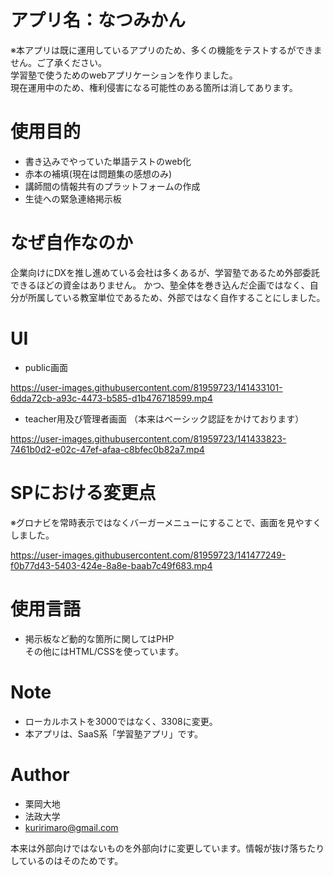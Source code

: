 # アプリ名：なつみかん
※本アプリは既に運用しているアプリのため、多くの機能をテストするができません。ご了承ください。<br>
学習塾で使うためのwebアプリケーションを作りました。<br>
現在運用中のため、権利侵害になる可能性のある箇所は消してあります。

# 使用目的

* 書き込みでやっていた単語テストのweb化
* 赤本の補填(現在は問題集の感想のみ)
* 講師間の情報共有のプラットフォームの作成
* 生徒への緊急連絡掲示板

# なぜ自作なのか
企業向けにDXを推し進めている会社は多くあるが、学習塾であるため外部委託できるほどの資金はありません。
かつ、塾全体を巻き込んだ企画ではなく、自分が所属している教室単位であるため、外部ではなく自作することにしました。

# UI
* public画面

https://user-images.githubusercontent.com/81959723/141433101-6dda72cb-a93c-4473-b585-d1b476718599.mp4

* teacher用及び管理者画面
（本来はベーシック認証をかけております）

https://user-images.githubusercontent.com/81959723/141433823-7461b0d2-e02c-47ef-afaa-c8bfec0b82a7.mp4

# SPにおける変更点
※グロナビを常時表示ではなくバーガーメニューにすることで、画面を見やすくしました。

https://user-images.githubusercontent.com/81959723/141477249-f0b77d43-5403-424e-8a8e-baab7c49f683.mp4


# 使用言語
* 掲示板など動的な箇所に関してはPHP<br>その他にはHTML/CSSを使っています。

# Note
* ローカルホストを3000ではなく、3308に変更。
* 本アプリは、SaaS系「学習塾アプリ」です。

# Author
* 栗岡大地
* 法政大学
* kuririmaro@gmail.com

本来は外部向けではないものを外部向けに変更しています。情報が抜け落ちたりしているのはそのためです。
